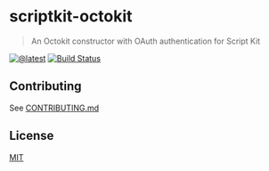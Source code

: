 # scriptkit-octokit

> An Octokit constructor with OAuth authentication for Script Kit

[![@latest](https://img.shields.io/npm/v/scriptkit-octokit.svg)](https://www.npmjs.com/package/scriptkit-octokit)
[![Build Status](https://github.com/gr2m/scriptkit-octokit/workflows/Test/badge.svg)](https://github.com/gr2m/scriptkit-octokit/actions?query=workflow%3ATest+branch%3Amain)

## Contributing

See [CONTRIBUTING.md](CONTRIBUTING.md)

## License

[MIT](LICENSE)
